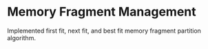 # Memory Fragment Management

Implemented first fit, next fit, and best fit memory fragment partition algorithm.
